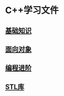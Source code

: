 # C++学习文件
## [基础知识](https://github.com/PengThreeGold/CppLearnFile/tree/main/CPPLearn/CppBasic)
## [面向对象](https://github.com/PengThreeGold/CppLearnFile/tree/main/CPPLearn/CppBasic)
## [编程进阶](https://github.com/PengThreeGold/CppLearnFile/tree/main/CPPLearn/CppBasic)
## [STL库](https://github.com/PengThreeGold/CppLearnFile/tree/main/CPPLearn/CppBasic)
